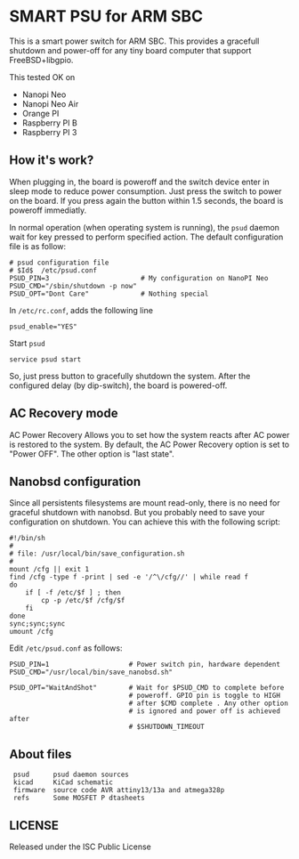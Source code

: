 # SMART PSU for ARM SBC
This is a smart power switch for ARM SBC. This provides a gracefull shutdown and power-off for any tiny board computer that support FreeBSD+libgpio.

This tested OK on 
* Nanopi Neo
* Nanopi Neo Air
* Orange PI
* Raspberry PI B
* Raspberry PI 3

## How it's work?
When plugging in, the board is poweroff and the switch device enter in sleep mode to reduce power consumption.  Just press the switch to power on the board. If you press again the button within 1.5 seconds, the board is poweroff immediatly. 

In normal operation (when operating system is running), the ```psud``` daemon wait for key pressed to perform specified action. The default configuration file is as follow:

```
# psud configuration file
# $Id$  /etc/psud.conf
PSUD_PIN=3                       # My configuration on NanoPI Neo
PSUD_CMD="/sbin/shutdown -p now"	
PSUD_OPT="Dont Care"             # Nothing special
```
In ```/etc/rc.conf```, adds the following line

```
psud_enable="YES"
```
Start ```psud``` 

```
service psud start
```
So, just press button to gracefully shutdown the system. After the configured delay (by dip-switch), the board is powered-off.

## AC Recovery mode
AC Power Recovery
Allows you to set how the system reacts after AC power is restored to the system. By default, the AC Power Recovery option is set to "Power OFF". The other option is "last state".

## Nanobsd configuration
Since all persistents filesystems are mount read-only, there is no need for graceful shutdown with nanobsd. But you probably need to save your configuration on shutdown. You can achieve this with the following script:

```
#!/bin/sh
#
# file: /usr/local/bin/save_configuration.sh
#
mount /cfg || exit 1
find /cfg -type f -print | sed -e '/^\/cfg//' | while read f
do
	if [ -f /etc/$f ] ; then
		cp -p /etc/$f /cfg/$f
	fi
done
sync;sync;sync
umount /cfg
```
Edit ```/etc/psud.conf``` as follows:

```
PSUD_PIN=1                    # Power switch pin, hardware dependent
PSUD_CMD="/usr/local/bin/save_nanobsd.sh"

PSUD_OPT="WaitAndShot"        # Wait for $PSUD_CMD to complete before
                              # poweroff. GPIO pin is toggle to HIGH 
                              # after $CMD complete . Any other option
                              # is ignored and power off is achieved after
                              # $SHUTDOWN_TIMEOUT
```

## About files
```
 psud      psud daemon sources
 kicad     KiCad schematic
 firmware  source code AVR attiny13/13a and atmega328p
 refs      Some MOSFET P dtasheets
```
## LICENSE
Released under the ISC Public License
